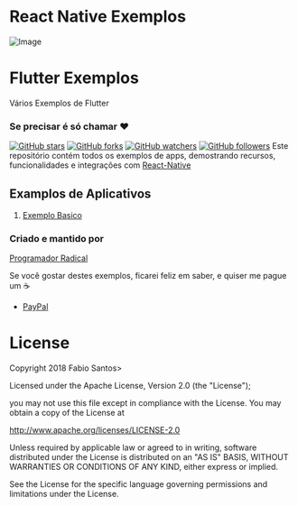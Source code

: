 # React Native Exemplos

﻿![Image](images/github_banner.jpg)

# Flutter Exemplos
Vários Exemplos de Flutter

### Se precisar é só chamar :heart:

[![GitHub stars](https://img.shields.io/github/stars/programadornatal/reactnative_exemplos.svg?style=social&label=Star)](https://github.com/programadornatal/reactnative_exemplos) [![GitHub forks](https://img.shields.io/github/forks/programadornatal/reactnative_exemplos.svg?style=social&label=Fork)](https://github.com/programadornatal/reactnative_exemplos/fork) [![GitHub watchers](https://img.shields.io/github/watchers/programadornatal/flutter_exemplos.svg?style=social&label=Watch)](https://github.com/programadornatal/reactnative_exemplos) [![GitHub followers](https://img.shields.io/github/followers/programadornatal.svg?style=social&label=Follow)](https://github.com/programadornatal/reactnative_exemplos) Este repositório contém todos os exemplos de apps, demostrando recursos, funcionalidades e integrações com [React-Native](https://facebook.github.io/react-native/)

## Examplos de Aplicativos

1.  [Exemplo Basico](/exemplo_basico)

### Criado e mantido por

[Programador Radical](https://github.com/programadornatal)
> 
Se você gostar destes exemplos, ficarei feliz em saber, e quiser me pague um :coffee:
>

 - [PayPal](https://paypal.me/programadorradical)

# License

 Copyright 2018 Fabio Santos>

Licensed under the Apache License, Version 2.0 (the "License");

you may not use this file except in compliance with the License.
You may obtain a copy of the License at

 http://www.apache.org/licenses/LICENSE-2.0


Unless required by applicable law or agreed to in writing, software
distributed under the License is distributed on an "AS IS" BASIS,
WITHOUT WARRANTIES OR CONDITIONS OF ANY KIND, either express or implied.

See the License for the specific language governing permissions and limitations under the License.
